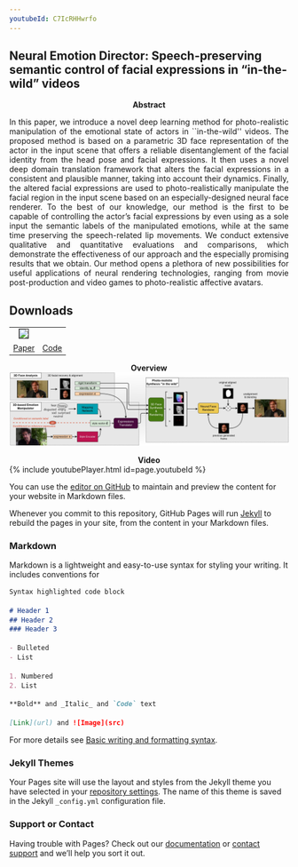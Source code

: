 ```yaml
---
youtubeId: C7IcRHHwrfo
---
```


## Neural Emotion Director: Speech-preserving semantic control of facial expressions in “in-the-wild” videos

**<center>Abstract</center>**
  
<p style='text-align: justify;'>
In this paper, we introduce a novel deep learning method for photo-realistic manipulation of the emotional state of actors in ``in-the-wild'' videos. The proposed method is based on a parametric 3D face representation of the actor in the input scene that offers a reliable disentanglement of the facial identity from the head pose and facial expressions. It then uses a novel deep domain translation framework that alters the facial expressions in a consistent and plausible manner, taking into account their dynamics. Finally, the altered facial expressions are used to photo-realistically manipulate the facial region in the input scene based on an especially-designed neural face renderer. To the best of our knowledge, our method is the first to be capable of controlling the actor’s facial expressions by even using as a sole input the semantic labels of the manipulated emotions, while at the same time preserving the speech-related lip movements. We conduct extensive qualitative and quantitative evaluations and comparisons, which demonstrate the effectiveness of our approach and the especially promising results that we obtain. Our method opens a plethora of new possibilities for useful applications of neural rendering technologies, ranging from movie post-production and video games to photo-realistic affective avatars.
</p>

<h2 id="downloads">Downloads</h2>
<table class="download" cellspacing="10" style="text-align:center; margin-left: auto; margin-right: auto;" border="0">
<tr>
	<td><a href="https://arxiv.org/pdf/1908.05932.pdf"><img style="height:110px;" src="/assets/img/publications/fsgan/thumb_paper.jpg" border="1" /></a></td>
	<td><a href="http://github.com/YuvalNirkin"><i class="fa fa-github" style="font-size:96px;color:black"></i></a></td>
</tr>
<tr>
	<td><a href="https://arxiv.org/pdf/1908.05932.pdf">Paper</a></td>
	<td><a href="http://github.com/YuvalNirkin/fsgan">Code</a></td>
</tr>
</table>

**<center>Overview</center>**
![imgs/pipeline.jpg](imgs/pipeline.jpg)

**<center>Video</center>**
{% include youtubePlayer.html id=page.youtubeId %}

You can use the [editor on GitHub](https://github.com/foivospar/foivospar.github.io/edit/main/index.md) to maintain and preview the content for your website in Markdown files.

Whenever you commit to this repository, GitHub Pages will run [Jekyll](https://jekyllrb.com/) to rebuild the pages in your site, from the content in your Markdown files.

### Markdown

Markdown is a lightweight and easy-to-use syntax for styling your writing. It includes conventions for

```markdown
Syntax highlighted code block

# Header 1
## Header 2
### Header 3

- Bulleted
- List

1. Numbered
2. List

**Bold** and _Italic_ and `Code` text

[Link](url) and ![Image](src)
```

For more details see [Basic writing and formatting syntax](https://docs.github.com/en/github/writing-on-github/getting-started-with-writing-and-formatting-on-github/basic-writing-and-formatting-syntax).

### Jekyll Themes

Your Pages site will use the layout and styles from the Jekyll theme you have selected in your [repository settings](https://github.com/foivospar/foivospar.github.io/settings/pages). The name of this theme is saved in the Jekyll `_config.yml` configuration file.

### Support or Contact

Having trouble with Pages? Check out our [documentation](https://docs.github.com/categories/github-pages-basics/) or [contact support](https://support.github.com/contact) and we’ll help you sort it out.

